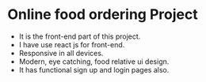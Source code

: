 # Online food ordering Project
- It is the front-end part of this project. 
- I have use react js for front-end.
- Responsive in all devices.
- Modern, eye catching, food relative ui design.
- It has functional sign up and login pages also.